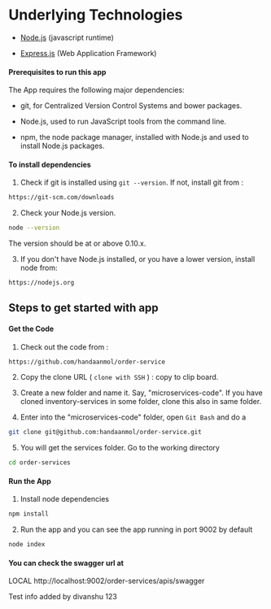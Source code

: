 # Underlying Technologies
 - [Node.js](https://nodejs.org/en/docs/) (javascript runtime)

 - [Express.js](http://expressjs.com/) (Web Application Framework)

#### Prerequisites to run this app

The App requires the following major dependencies:

 - git, for Centralized Version Control Systems and bower packages.

 - Node.js, used to run JavaScript tools from the command line.

 - npm, the node package manager, installed with Node.js and used to install Node.js packages.

#### To install dependencies

1) Check if git is installed using `git --version`.  If not, install git from :
```sh
https://git-scm.com/downloads
```

2)  Check your Node.js version.

```sh
node --version
```

The version should be at or above 0.10.x.

3)  If you don't have Node.js installed, or you have a lower version, install node from:

```sh
https://nodejs.org
```

## Steps to get started with app

#### Get the Code
1) Check out the code from :

```sh
https://github.com/handaanmol/order-service
```

2) Copy the clone URL ( `clone with SSH` ) : copy to clip board.

3) Create a new folder and name it. Say, "microservices-code". If you have cloned inventory-services in some folder, clone this also in same folder.

4) Enter into the "microservices-code" folder, open `Git Bash` and do a

```sh
git clone git@github.com:handaanmol/order-service.git
```

5) You will get the services folder. Go to the working directory

```sh
cd order-services
```
#### Run the App
1) Install node dependencies
```sh
npm install
```
2) Run the app and you can see the app running in port 9002 by default
```sh
node index 
```
#### You can check the swagger url at

LOCAL
http://localhost:9002/order-services/apis/swagger

Test info added by divanshu
123
